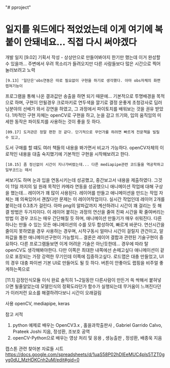 "# pproject" 

 # 일지를  워드에다 적었었는데 이게 여기에 복붙이 안돼네요... 직접 다시 써야겠다

개발 일지 
    [9.02] 기획서 작성 - 상상만으로 만들어봐야지 한기만 했는데 이거 완성할 수 있을까...
주변에서 우려 목소리가 들려오지만 다른 사람들보다 많은 시간으로 찍어 눌러보려고 노력

    [9.13] '일단은'obs연동은 따로 필요없이 구현을 하기로 생각했다. 아마 obs자체의 화면 캡쳐기능이
프로그램을 통해 나온 결과값만 송출을 하면 되기 때문에...
기본적으로 투명배경을 목적으로 하며, 구현이 안될경우 크로마키로 연두색을 깔기로 결정
운좋게 초청강사로 딥러닝분야의 선배가 와서 강연을 하였고, 그 과정에서 파이토치를 배워보는 것을
권유 받았다. 1차적인 구현 자체는 openCV로 구현을 하고, 눈을 감고 뜨기와, 입의 움직임의 미세한
동작은 파이토치를 사용하는 것이 좋을 듯 하다.

    [09.17] 도저관은 정말 편한 것 같다. 단기적으로 무언가를 하려면 빠르게 전문책을 빌릴 수 있고,
도서 구매를 할 떄도 여러 책들의 내용을 봐가면서 비교가 가능하다. openCV자체의 이로적인 내용을 
대출 숙지했기에 기본적인 구현을 시작해보려고 한다.

    [10.15] 좀 정신없이 시간이 지나가버렸는데... 다른 mediapipe관련 코드들을 역공학하고 일부코드는 떼서
써보기도 하며 눈과 입을 연동시키는데 성공했고, 중간보고서 내용을 제출하였다. 그것이 11일 까지의 일
원래 목적인 카메라 연동을 성공했으니 애니메이션 작업에 대해 구상을 했는데...
레이어가 꽤 많이 사용된다. 레이어를 만들고 애니메이션을 만드는 작업 자체는 꽤 의욕있어서 괜찮다만 
문제는 이 레이어작업이다. 실시간 작업인데 레이어 2개를 붙히는데 0.3초가 걸린다. 아마 png의 알파값까지 계산하려니 시간이 꽤 걸리는 듯
해결 방법은 두가지이다. 이 레이어 붙히는 과정의 연산을 줄여 진짜 시간을 확 줄여버리는 방법
이 경우 코드는 매우 간단해질 듯 하며, 애니메이션 만들기가 매우 쉬워진다.
다른 하나는 만들 수 있는 모든 애니메이션의 수를 모두 합성하여, 빠르게 바꾼다. 
연산시간을 줄이지 못하였을 경우 사용하는 경우며, 시작구동시 얼마나 시간이 걸릴지 관건이고, 알파값을 통한 애니메이션구현이 가능할지...
결론은 레이어 결합과 관련된 기술구현이 중요하다. 다른 프로그램들보면 이게 어려운 기술은 아닌듯한데... 
경우에 따라 탈openCV도 생각해봐야한다. 다만 이쪽은 최대한 내쪽에선 손떼고싶다 
애니메이션이 겉으로 포장되는 가장 강력한 무기인데 이쪽에 집중하고싶다.
로드맵은 대충 만들었고, UI의 경우 대충 파이썬 기본 UI로 만들어도 될 듯 하다. 버튼이 안좋아도 랩핑을 비주얼 좋게하는쪽으로

[11.1] 감정인식모듈 이식 완료 솔직히 1~2일동안 다른사람이 만든거 쓱 싹해서 붙혀넣으면 될줄알았는데
모델인식의 정확도라던가 함수가 실행되는데 무거움이 느껴진다던가 이러저런 요소를 해결하려다보니 시간이 오래걸림





사용 
openCV, mediapipe, keras

참고 서적
1. python 예제로 배우는 OpenCV3.x  ,  홀을과학출판사  ,  Gabriel Garrido Calvo, Prateek Joshi 지음, 정성환, 조보호 공역
2. openCV-Python으로 배우는 영상 처리 및 응용  ,  생능출판  ,  정성환, 배종욱 지음

캡스톤 관련 찾아본 자료들 시트
https://docs.google.com/spreadsheets/d/1uaS58P02hDIEeMUC4pls5TZT0gyg0dU_MzHDKCnh2uM/edit#gid=0